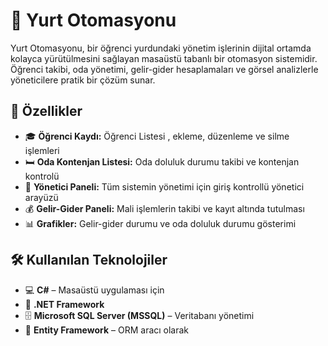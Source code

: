 
# 🏢 Yurt Otomasyonu

Yurt Otomasyonu, bir öğrenci yurdundaki yönetim işlerinin dijital ortamda kolayca yürütülmesini sağlayan masaüstü tabanlı bir otomasyon sistemidir. Öğrenci takibi, oda yönetimi, gelir-gider hesaplamaları ve görsel analizlerle yöneticilere pratik bir çözüm sunar.

## 🚀 Özellikler

- 🎓 **Öğrenci Kaydı:** Öğrenci Listesi , ekleme, düzenleme ve silme işlemleri
- 🛏️ **Oda Kontenjan Listesi:** Oda doluluk durumu takibi ve kontenjan kontrolü
- 🔐 **Yönetici Paneli:** Tüm sistemin yönetimi için giriş kontrollü yönetici arayüzü
- 💰 **Gelir-Gider Paneli:** Mali işlemlerin takibi ve kayıt altında tutulması
- 📊 **Grafikler:** Gelir-gider durumu ve oda doluluk durumu gösterimi

## 🛠️ Kullanılan Teknolojiler

- 💻 **C#** – Masaüstü uygulaması için
- 🧱 **.NET Framework**
- 🗄️ **Microsoft SQL Server (MSSQL)** – Veritabanı yönetimi
- 🔗 **Entity Framework** – ORM aracı olarak

